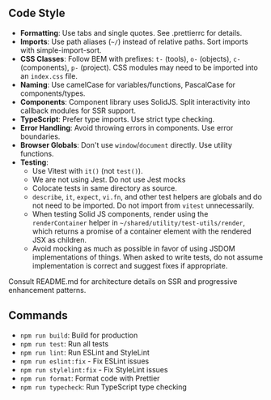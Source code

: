 ## Code Style
- **Formatting**: Use tabs and single quotes. See .prettierrc for details.
- **Imports**: Use path aliases (`~/`) instead of relative paths. Sort imports with simple-import-sort.
- **CSS Classes**: Follow BEM with prefixes: `t-` (tools), `o-` (objects), `c-` (components), `p-` (project). CSS modules may need to be imported into an `index.css` file.
- **Naming**: Use camelCase for variables/functions, PascalCase for components/types.
- **Components**: Component library uses SolidJS. Split interactivity into callback modules for SSR support.
- **TypeScript**: Prefer type imports. Use strict type checking.
- **Error Handling**: Avoid throwing errors in components. Use error boundaries.
- **Browser Globals**: Don't use `window`/`document` directly. Use utility functions.
- **Testing**:
    - Use Vitest with `it()` (not `test()`).
    - We are not using Jest. Do not use Jest mocks
    - Colocate tests in same directory as source.
    - `describe`, `it`, `expect`, `vi.fn`, and other test helpers are globals and do not need to be imported. Do not import from `vitest` unnecessarily.
    - When testing Solid JS components, render using the `renderContainer` helper in `~/shared/utility/test-utils/render`, which returns a promise of a container element with the rendered JSX as children.
    - Avoid mocking as much as possible in favor of using JSDOM implementations of things. When asked to write tests, do not assume implementation is correct and suggest fixes if appropriate.

Consult README.md for architecture details on SSR and progressive enhancement patterns.

## Commands
- `npm run build`: Build for production
- `npm run test`: Run all tests
- `npm run lint`: Run ESLint and StyleLint
- `npm run eslint:fix` - Fix ESLint issues
- `npm run stylelint:fix` - Fix StyleLint issues
- `npm run format`: Format code with Prettier
- `npm run typecheck`: Run TypeScript type checking